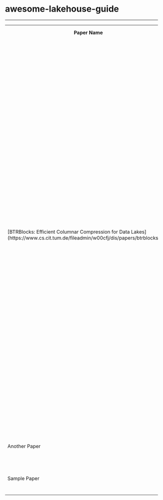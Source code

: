 # awesome-lakehouse-guide
----------------------------------------

<table>
  <tr>
    <th>Paper Name</th>
    <th>Area</th>
    <th>Quick Summary</th>
  </tr>
  <tr>
    <td>[BTRBlocks: Efficient Columnar Compression for Data Lakes](https://www.cs.cit.tum.de/fileadmin/w00cfj/dis/papers/btrblocks.pdf)</td>
    <td>File Format</td>
    <td>BtrBlocks introduces an efficient columnar storage format aimed at optimizing compression and decompression for data lakes, particularly when dealing with large datasets in cloud environments. The paper highlights how BtrBlocks outperforms traditional formats like Apache Parquet in both compression ratio and decompression speed. By using a combination of lightweight encoding schemes and a novel floating-point compression method called `Pseudodecimal Encoding`, BtrBlocks achieves significant improvements in scan performance, making it particularly useful for cloud-native systems that rely on high-throughput network environments like AWS S3. Key benefits include a 2.2x increase in scan speed and a 1.8x reduction in costs when compared to Parquet</td>
  </tr>
  <tr>
    <td>Another Paper</td>
    <td>Data Engineering</td>
    <td>Discusses optimization techniques for large-scale data systems.</td>
  </tr>
  <tr>
    <td>Sample Paper</td>
    <td>Distributed Systems</td>
    <td>An overview of consistency models in distributed databases.</td>
  </tr>
</table>
